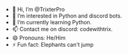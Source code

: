 - 👋 Hi, I’m @TrixterPro
- 👀 I’m interested in Python and discord bots.
- 🌱 I’m currently learning Python.
- 📫 Contact me on discord: codewithtrix.
- 😄 Pronouns: He/Him
- ⚡ Fun fact: Elephants can't jump

<!---
TrixterPro/TrixterPro is a ✨ special ✨ repository because its `README.md` (this file) appears on your GitHub profile.
You can click the Preview link to take a look at your changes.
--->

